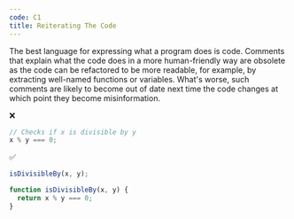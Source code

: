 ```yaml
---
code: C1
title: Reiterating The Code
---
```


The best language for expressing what a program does is code. Comments that explain what the code does in a more human-friendly way are obsolete as the code can be refactored to be more readable, for example, by extracting well-named functions or variables. What's worse, such comments are likely to become out of date next time the code changes at which point they become misinformation.

❌

```js
// Checks if x is divisible by y
x % y === 0;
```

✅

```js
isDivisibleBy(x, y);

function isDivisibleBy(x, y) {
  return x % y === 0;
}
```
